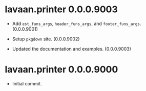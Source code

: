 # lavaan.printer 0.0.0.9003

- Add `est_funs_args`, `header_funs_args`,
  and `footer_funs_args`. (0.0.0.9001)

- Setup `pkgdown` site. (0.0.0.9002)

- Updated the documentation and examples.
  (0.0.0.9003)

# lavaan.printer 0.0.0.9000

- Initial commit.
